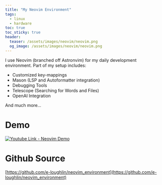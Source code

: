 ```yaml
---
title: "My Neovim Environment"
tags:
  - linux
  - hardware
toc: true
toc_sticky: true
header:
  teaser: /assets/images/neovim/neovim.png
  og_image: /assets/images/neovim/neovim.png
---
```


I use Neovim (branched off Astronvim) for my daily development environment. Part of my setup includes:

- Customized key-mappings
- Mason (LSP and Autoformatter integration)
- Debugging Tools
- Telescope (Searching for Words and Files)
- OpenAI Integration

And much more...

# Demo

[![Youtube Link - Neovim Demo](https://img.youtube.com/vi/SO5PIPHvMyY/0.jpg)](https://www.youtube.com/watch?v=SO5PIPHvMyY)

# Github Source 

[https://github.com/e-loughlin/neovim_environment](https://github.com/e-loughlin/neovim_environment)


